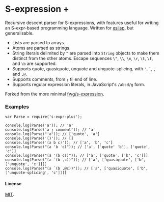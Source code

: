 # S-expression +

Recursive descent parser for S-expressions, with features useful for writing an
S-expr-based programming language.  Written for [eslisp][1], but generalisable.

-   Lists are parsed to arrays.
-   Atoms are parsed as strings.
-   String literals delimited by `"` are parsed into `String` objects to make
    them distinct from the other atoms. Escape sequences `\"`, `\\`, `\n`,
    `\r`, `\t`, `\f`, and `\b` are supported.
-   Supports quote, quasiquote, unquote and unquote-splicing, with `'`, `` `
    ``, `,` and `,@`.
-   Supports comments, from `;` til end of line.
-   Supports regular expression literals, in JavaScript's `/abcd/g` form.

Forked from the more minimal [fwg/s-expression][2].

### Examples

    var Parse = require('s-expr-plus');

    console.log(Parse('a')); // 'a'
    console.log(Parse('a ; comment')); // 'a'
    console.log(Parse("'a")); // ['quote', 'a']
    console.log(Parse('()')); // []
    console.log(Parse('(a b c)')); // ['a', 'b', 'c']
    console.log(Parse("(a 'b 'c)")); // ['a', ['quote' 'b'], ['quote', 'c']]
    console.log(Parse("(a '(b c))")); // ['a', ['quote', ['b', 'c']]]
    console.log(Parse("(a `(b ,c))")); // ['a', ['quasiquote', ['b', ['unquote', 'c']]]]
    console.log(Parse("(a `(b ,@c))")); // ['a', ['quasiquote', ['b', ['unquote-splicing', 'c']]]]

#### License

[MIT][3].

[1]: https://github.com/anko/eslisp
[2]: https://github.com/fwg/s-expression
[3]: LICENSE
